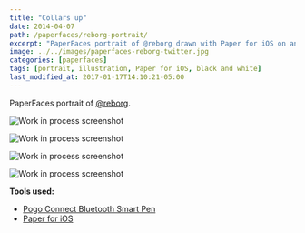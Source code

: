 ```yaml
---
title: "Collars up"
date: 2014-04-07
path: /paperfaces/reborg-portrait/
excerpt: "PaperFaces portrait of @reborg drawn with Paper for iOS on an iPad."
image: ../../images/paperfaces-reborg-twitter.jpg
categories: [paperfaces]
tags: [portrait, illustration, Paper for iOS, black and white]
last_modified_at: 2017-01-17T14:10:21-05:00
---
```


PaperFaces portrait of [@reborg](https://twitter.com/reborg).

![Work in process screenshot](../../images/paperfaces-reborg-process-1-lg.jpg)

![Work in process screenshot](../../images/paperfaces-reborg-process-2-lg.jpg)

![Work in process screenshot](../../images/paperfaces-reborg-process-3-lg.jpg)

![Work in process screenshot](../../images/paperfaces-reborg-process-4-lg.jpg)

**Tools used:**

- [Pogo Connect Bluetooth Smart Pen](https://www.amazon.com/gp/product/B009K448L4/ref=as_li_ss_tl?ie=UTF8&camp=1789&creative=390957&creativeASIN=B009K448L4&linkCode=as2&tag=mademist-20)
- [Paper for iOS](https://paper.bywetransfer.com/)
